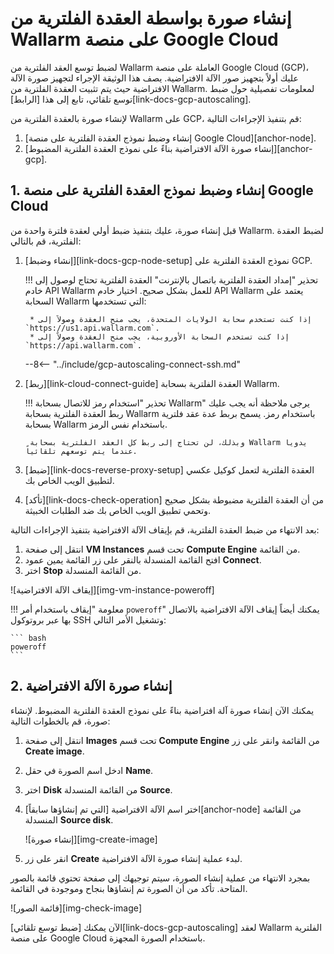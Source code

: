 # إنشاء صورة بواسطة العقدة الفلترية من Wallarm على منصة Google Cloud

لضبط توسع العقد الفلترية من Wallarm العاملة على منصة Google Cloud (GCP)، عليك أولاً بتجهيز صور الآلة الافتراضية. يصف هذا الوثيقة الإجراء لتجهيز صورة الآلة الافتراضية حيث يتم تثبيت العقدة الفلترية من Wallarm. لمعلومات تفصيلية حول ضبط توسع تلقائي، تابع إلى هذا [الرابط][link-docs-gcp-autoscaling].

لإنشاء صورة بالعقدة الفلترية من Wallarm على GCP، قم بتنفيذ الإجراءات التالية:
1. [إنشاء وضبط نموذج العقدة الفلترية على منصة Google Cloud][anchor-node].
2. [إنشاء صورة الآلة الافتراضية بناءً على نموذج العقدة الفلترية المضبوط][anchor-gcp].

## 1. إنشاء وضبط نموذج العقدة الفلترية على منصة Google Cloud

قبل إنشاء صورة، عليك بتنفيذ ضبط أولي لعقدة فلترة واحدة من Wallarm. لضبط العقدة الفلترية، قم بالتالي:
1. [إنشاء وضبط][link-docs-gcp-node-setup] نموذج العقدة الفلترية على GCP.

    !!! تحذير "إمداد العقدة الفلترية باتصال بالإنترنت"
        العقدة الفلترية تحتاج لوصول إلى خادم API Wallarm للعمل بشكل صحيح. اختيار خادم API Wallarm يعتمد على السحابة Wallarm التي تستخدمها:
        
        * إذا كنت تستخدم سحابة الولايات المتحدة، يجب منح العقدة وصولاً إلى `https://us1.api.wallarm.com`.
        * إذا كنت تستخدم السحابة الأوروبية، يجب منح العقدة وصولاً إلى `https://api.wallarm.com`.
    
    --8<-- "../include/gcp-autoscaling-connect-ssh.md"

2. [ربط][link-cloud-connect-guide] العقدة الفلترية بسحابة Wallarm.

    !!! تحذير "استخدام رمز للاتصال بسحابة Wallarm"
        يرجى ملاحظة أنه يجب عليك ربط العقدة الفلترية بسحابة Wallarm باستخدام رمز. يسمح بربط عدة عقد فلترية بسحابة Wallarm باستخدام نفس الرمز.
       
        وبذلك، لن تحتاج إلى ربط كل العقد الفلترية بسحابة Wallarm يدوياً عندما يتم توسعهم تلقائياً.

3. [ضبط][link-docs-reverse-proxy-setup] العقدة الفلترية لتعمل كوكيل عكسي لتطبيق الويب الخاص بك.

4. [تأكد][link-docs-check-operation] من أن العقدة الفلترية مضبوطة بشكل صحيح وتحمي تطبيق الويب الخاص بك ضد الطلبات الخبيثة.

بعد الانتهاء من ضبط العقدة الفلترية، قم بإيقاف الآلة الافتراضية بتنفيذ الإجراءات التالية:
1. انتقل إلى صفحة **VM Instances** تحت قسم **Compute Engine** من القائمة.
2. افتح القائمة المنسدلة بالنقر على زر القائمة يمين عمود **Connect**.
3. اختر **Stop** من القائمة المنسدلة.

![إيقاف الآلة الافتراضية][img-vm-instance-poweroff]

!!! معلومة "إيقاف باستخدام أمر `poweroff`"
    يمكنك أيضاً إيقاف الآلة الافتراضية بالاتصال بها عبر بروتوكول SSH وتشغيل الأمر التالي:
    
    ``` bash
 	poweroff
 	```

## 2. إنشاء صورة الآلة الافتراضية

يمكنك الآن إنشاء صورة آلة افتراضية بناءً على نموذج العقدة الفلترية المضبوط. لإنشاء صورة، قم بالخطوات التالية:
1. انتقل إلى صفحة **Images** تحت قسم **Compute Engine** من القائمة وانقر على زر **Create image**.
2. ادخل اسم الصورة في حقل **Name**.
3. اختر **Disk** من القائمة المنسدلة **Source**.
4. اختر اسم الآلة الافتراضية [التي تم إنشاؤها سابقاً][anchor-node] من القائمة المنسدلة **Source disk**.

    ![إنشاء صورة][img-create-image]

5. انقر على زر **Create** لبدء عملية إنشاء صورة الآلة الافتراضية.

بمجرد الانتهاء من عملية إنشاء الصورة، سيتم توجيهك إلى صفحة تحتوي قائمة بالصور المتاحة. تأكد من أن الصورة تم إنشاؤها بنجاح وموجودة في القائمة.

![قائمة الصور][img-check-image]

الآن يمكنك [ضبط توسع تلقائي][link-docs-gcp-autoscaling] لعقد Wallarm الفلترية على منصة Google Cloud باستخدام الصورة المجهزة.